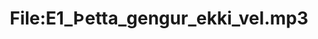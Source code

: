 ---
title: File:E1_Þetta_gengur_ekki_vel.mp3
recording of: Þetta gengur ekki vel.
reading speed: slow
speaker: E
license: CC0
---
